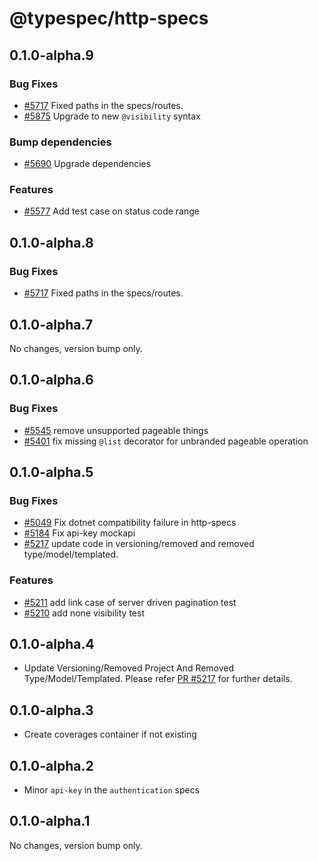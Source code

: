 # @typespec/http-specs

## 0.1.0-alpha.9

### Bug Fixes

- [#5717](https://github.com/microsoft/typespec/pull/5717) Fixed paths in the specs/routes.
- [#5875](https://github.com/microsoft/typespec/pull/5875) Upgrade to new `@visibility` syntax

### Bump dependencies

- [#5690](https://github.com/microsoft/typespec/pull/5690) Upgrade dependencies

### Features

- [#5577](https://github.com/microsoft/typespec/pull/5577) Add test case on status code range


## 0.1.0-alpha.8

### Bug Fixes

- [#5717](https://github.com/microsoft/typespec/pull/5717) Fixed paths in the specs/routes.

## 0.1.0-alpha.7

No changes, version bump only.

## 0.1.0-alpha.6

### Bug Fixes

- [#5545](https://github.com/microsoft/typespec/pull/5545) remove unsupported pageable things
- [#5401](https://github.com/microsoft/typespec/pull/5401) fix missing `@list` decorator for unbranded pageable operation


## 0.1.0-alpha.5

### Bug Fixes

- [#5049](https://github.com/microsoft/typespec/pull/5049) Fix dotnet compatibility failure in http-specs
- [#5184](https://github.com/microsoft/typespec/pull/5184) Fix api-key mockapi
- [#5217](https://github.com/microsoft/typespec/pull/5217) update code in versioning/removed and removed type/model/templated.

### Features

- [#5211](https://github.com/microsoft/typespec/pull/5211) add link case of server driven pagination test
- [#5210](https://github.com/microsoft/typespec/pull/5210) add none visibility test


## 0.1.0-alpha.4

- Update Versioning/Removed Project And Removed Type/Model/Templated. Please refer [PR #5217](https://github.com/microsoft/typespec/pull/5217) for further details.

## 0.1.0-alpha.3

- Create coverages container if not existing

## 0.1.0-alpha.2

- Minor `api-key` in the `authentication` specs

## 0.1.0-alpha.1

No changes, version bump only.
